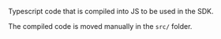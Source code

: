 Typescript code that is compiled into JS to be used in the SDK.

The compiled code is moved manually in the `src/` folder.
